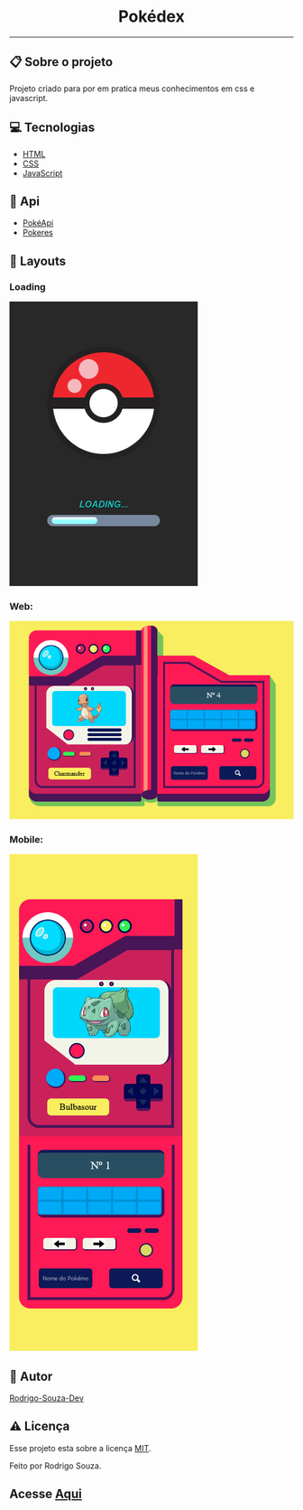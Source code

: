 <h1 align='center'>Pokédex</h1>
<hr>
<h2>📋 Sobre o projeto</h2>
<p>Projeto criado para por em pratica meus conhecimentos em css e javascript.</p>
 <h2 id="techs"> 💻 Tecnologias</h2>
 
- [HTML]()
- [CSS]()
- [JavaScript]()

<h2>🚀 Api</h2>

- [PokéApi](http://pokeapi.co/)
- [Pokeres](https://pokeres.bastionbot.org/)

<h2>🎨 Layouts</h2>
<h3>Loading</h3>
<img src="images/load.png">
<h3>Web:</h3>
<img src="images/pk2.png">
<h3>Mobile:</h3>
<img src="images/pk.png">
 <h2 id="autor"> 🦸 Autor</h2>

[Rodrigo-Souza-Dev](https://github.com/Rodrigo-Souza-DEV)

<h2 id="licenca"> ⚠️  Licença</h2>

Esse projeto esta sobre a licença [MIT](https://github.com/Rodrigo-Souza-DEV/Pokedex/blob/master/LICENSE).
<p>Feito por Rodrigo Souza.</p>

<h2>Acesse <a href="file:///C:/Users/Rodrigo/Desktop/Pokedex-master/base/index.html">Aqui</a></h2>
